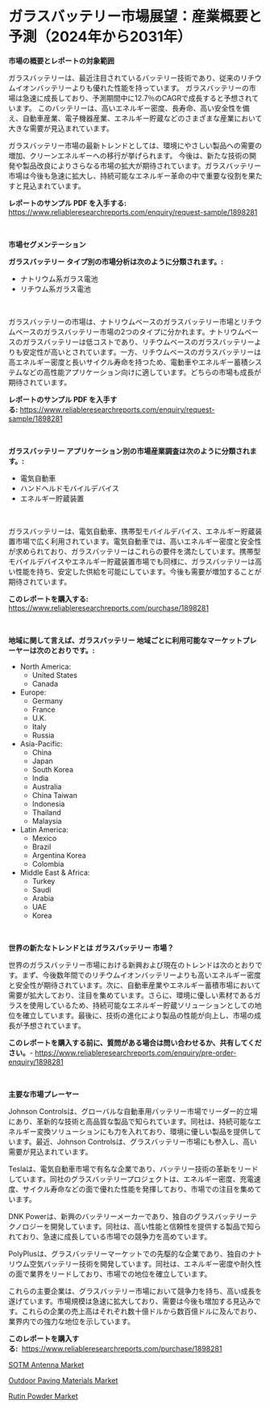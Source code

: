 <p><h1>ガラスバッテリー市場展望：産業概要と予測（2024年から2031年）</h1></p><p><strong>市場の概要とレポートの対象範囲</strong></p>
<p><p>ガラスバッテリーは、最近注目されているバッテリー技術であり、従来のリチウムイオンバッテリーよりも優れた性能を持っています。 ガラスバッテリーの市場は急速に成長しており、予測期間中に12.7％のCAGRで成長すると予想されています。 このバッテリーは、高いエネルギー密度、長寿命、高い安全性を備え、自動車産業、電子機器産業、エネルギー貯蔵などのさまざまな産業において大きな需要が見込まれています。</p><p>ガラスバッテリー市場の最新トレンドとしては、環境にやさしい製品への需要の増加、クリーンエネルギーへの移行が挙げられます。 今後は、新たな技術の開発や製品改良によりさらなる市場の拡大が期待されています。ガラスバッテリー市場は今後も急速に拡大し、持続可能なエネルギー革命の中で重要な役割を果たすと見込まれています。</p></p>
<p><strong>レポートのサンプル PDF を入手する:</strong> <a href="https://www.reliableresearchreports.com/enquiry/request-sample/1898281">https://www.reliableresearchreports.com/enquiry/request-sample/1898281</a></p>
<p>&nbsp;</p>
<p><strong>市場セグメンテーション</strong></p>
<p><strong>ガラスバッテリー タイプ別の市場分析は次のように分類されます。:</strong></p>
<p><ul><li>ナトリウム系ガラス電池</li><li>リチウム系ガラス電池</li></ul></p>
<p>&nbsp;</p>
<p><p>ガラスバッテリーの市場は、ナトリウムベースのガラスバッテリー市場とリチウムベースのガラスバッテリー市場の2つのタイプに分かれます。ナトリウムベースのガラスバッテリーは低コストであり、リチウムベースのガラスバッテリーよりも安定性が高いとされています。一方、リチウムベースのガラスバッテリーは高エネルギー密度と長いサイクル寿命を持つため、電動車やエネルギー蓄積システムなどの高性能アプリケーション向けに適しています。どちらの市場も成長が期待されています。</p></p>
<p><strong>レポートのサンプル PDF を入手する:</strong>&nbsp;<a href="https://www.reliableresearchreports.com/enquiry/request-sample/1898281">https://www.reliableresearchreports.com/enquiry/request-sample/1898281</a></p>
<p>&nbsp;</p>
<p><strong> ガラスバッテリー アプリケーション別の市場産業調査は次のように分類されます。:</strong></p>
<p><ul><li>電気自動車</li><li>ハンドヘルドモバイルデバイス</li><li>エネルギー貯蔵装置</li></ul></p>
<p>&nbsp;</p>
<p><p>ガラスバッテリーは、電気自動車、携帯型モバイルデバイス、エネルギー貯蔵装置市場で広く利用されています。電気自動車では、高いエネルギー密度と安全性が求められており、ガラスバッテリーはこれらの要件を満たしています。携帯型モバイルデバイスやエネルギー貯蔵装置市場でも同様に、ガラスバッテリーは高い性能を持ち、安定した供給を可能にしています。今後も需要が増加することが期待されています。</p></p>
<p><strong>このレポートを購入する:</strong>&nbsp; <a href="https://www.reliableresearchreports.com/purchase/1898281">https://www.reliableresearchreports.com/purchase/1898281</a></p>
<p>&nbsp;</p>
<p><strong>地域に関して言えば、ガラスバッテリー 地域ごとに利用可能なマーケットプレーヤーは次のとおりです。:</strong></p>
<p><ul>
    <li>
        North America:
        <ul>
            <li>United States</li>
            <li>Canada</li>
        </ul>
    </li>
    <li>
        Europe:
        <ul>
            <li>Germany</li>
            <li>France</li>
            <li>U.K.</li>
            <li>Italy</li>
            <li>Russia</li>
        </ul>
    </li>
    <li>
        Asia-Pacific:
        <ul>
            <li>China</li>
            <li>Japan</li>
            <li>South Korea</li>
            <li>India</li>
            <li>Australia</li>
            <li>China Taiwan</li>
            <li>Indonesia</li>
            <li>Thailand</li>
            <li>Malaysia</li>
        </ul>
    </li>
    <li>
        Latin America:
        <ul>
            <li>Mexico</li>
            <li>Brazil</li>
            <li>Argentina Korea</li>
            <li>Colombia</li>
        </ul>
    </li>
    <li>
        Middle East & Africa:
        <ul>
            <li>Turkey</li>
            <li>Saudi</li>
            <li>Arabia</li>
            <li>UAE</li>
            <li>Korea</li>
        </ul>
    </li>
    </ul></p>
<p>&nbsp;</p>
<p><strong>世界の新たなトレンドとは ガラスバッテリー 市場？</strong></p>
<p><p>世界のガラスバッテリー市場における新興および現在のトレンドは次のとおりです。まず、今後数年間でのリチウムイオンバッテリーよりも高いエネルギー密度と安全性が期待されています。次に、自動車産業やエネルギー蓄積市場において需要が拡大しており、注目を集めています。さらに、環境に優しい素材であるガラスを使用しているため、持続可能なエネルギー貯蔵ソリューションとしての地位を確立しています。最後に、技術の進化により製品の性能が向上し、市場の成長が予想されています。</p></p>
<p><strong>このレポートを購入する前に、質問がある場合は問い合わせるか、共有してください。</strong>- <a href="https://www.reliableresearchreports.com/enquiry/pre-order-enquiry/1898281">https://www.reliableresearchreports.com/enquiry/pre-order-enquiry/1898281</a></p>
<p>&nbsp;</p>
<p><strong>主要な市場プレーヤー</strong></p>
<p><p>Johnson Controlsは、グローバルな自動車用バッテリー市場でリーダー的立場にあり、革新的な技術と高品質な製品で知られています。同社は、持続可能なエネルギー変換ソリューションにも力を入れており、環境に優しい製品を提供しています。最近、Johnson Controlsは、グラスバッテリー市場にも参入し、高い需要が見込まれています。</p><p>Teslaは、電気自動車市場で有名な企業であり、バッテリー技術の革新をリードしています。同社のグラスバッテリープロジェクトは、エネルギー密度、充電速度、サイクル寿命などの面で優れた性能を発揮しており、市場での注目を集めています。</p><p>DNK Powerは、新興のバッテリーメーカーであり、独自のグラスバッテリーテクノロジーを開発しています。同社は、高い性能と信頼性を提供する製品で知られており、急速に成長している市場での競争力を高めています。</p><p>PolyPlusは、グラスバッテリーマーケットでの先駆的な企業であり、独自のナトリウム空気バッテリー技術を開発しています。同社は、エネルギー密度や耐久性の面で業界をリードしており、市場での地位を確立しています。</p><p>これらの主要企業は、グラスバッテリー市場において競争力を持ち、高い成長を遂げています。市場規模は急速に拡大しており、需要は今後も増加する見込みです。これらの企業の売上高はそれぞれ数十億ドルから数百億ドルに及んでおり、業界内での強力な地位を示しています。</p></p>
<p><strong>このレポートを購入する:</strong>&nbsp;&nbsp;<a href="https://www.reliableresearchreports.com/purchase/1898281">https://www.reliableresearchreports.com/purchase/1898281</a></p>
<p><p><a href="https://github.com/markusgodoy/Market-Research-Report-List-2/blob/main/sotm-antenna-market.md">SOTM Antenna Market</a></p><p><a href="https://github.com/arionmp/Market-Research-Report-List-2/blob/main/outdoor-paving-materials-market.md">Outdoor Paving Materials Market</a></p><p><a href="https://github.com/pgtimber/Market-Research-Report-List-1/blob/main/rutin-powder-market.md">Rutin Powder Market</a></p></p>